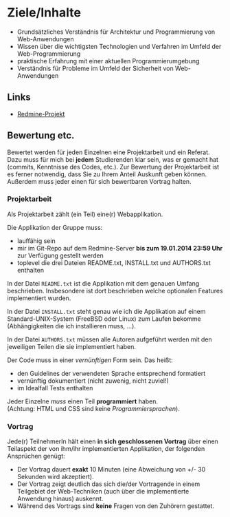 # Ziele/Inhalte

-   Grundsätzliches Verständnis für Architektur und Programmierung von Web-Anwendungen
-   Wissen über die wichtigsten Technologien und Verfahren im Umfeld der Web-Programmierung
-   praktische Erfahrung mit einer aktuellen Programmierumgebung
-   Verständnis für Probleme im Umfeld der Sicherheit von Web-Anwendungen

## Links

-   [Redmine-Projekt](https://redmine.cs.hm.edu/projects/wise201314-braun-webtechniken)

## Bewertung etc.

Bewertet werden für jeden Einzelnen eine Projektarbeit und ein Referat. Dazu muss für mich
bei **jedem** Studierenden klar sein, was er gemacht hat (commits, Kenntnisse des Codes,
etc.). Zur Bewertung der Projektarbeit ist es ferner notwendig, dass Sie zu Ihrem Anteil
Auskunft geben können. Außerdem muss jeder einen für sich bewertbaren Vortrag halten.

### Projektarbeit

Als Projektarbeit zählt (ein Teil) eine(r) Webapplikation.

Die Applikation der Gruppe muss:

-   lauffähig sein
-   mir im Git-Repo auf dem Redmine-Server **bis zum 19.01.2014 23:59 Uhr** zur Verfügung gestellt werden
-   toplevel die drei Dateien README.txt, INSTALL.txt und AUTHORS.txt enthalten

In der Datei `README.txt` ist die Applikation mit dem genauen Umfang beschrieben. Insbesondere ist dort beschrieben welche optionalen Features implementiert wurden.

In der Datei `INSTALL.txt` steht genau wie ich die Applikation auf einem Standard-UNIX-System
(FreeBSD oder Linux) zum Laufen bekomme (Abhängigkeiten die ich installieren muss, ...).

In der Datei `AUTHORS.txt` müssen alle Autoren aufgeführt werden mit den jeweiligen Teilen die sie implementiert haben.

Der Code muss in einer *vernünftigen* Form sein. Das heißt:

-   den Guidelines der verwendeten Sprache entsprechend formatiert
-   vernünftig dokumentiert (nicht zuwenig, nicht zuviel!)
-   im Idealfall Tests enthalten

Jeder Einzelne *muss* einen Teil **programmiert** haben.  \
(Achtung: HTML und CSS sind keine _Programmiersprachen_).

### Vortrag

Jede(r) TeilnehmerIn hält einen **in sich geschlossenen Vortrag** über einen Teilaspekt der von ihm/ihr
implementierten Applikation, der folgenden Ansprüchen genügt:

-   Der Vortrag dauert **exakt** 10 Minuten (eine Abweichung von +/- 30 Sekunden wird akzeptiert).
-   Der Vortrag zeigt deutlich das sich die/der Vortragende in einem Teilgebiet der Web-Techniken
    (auch über die implementierte Anwendung hinaus) auskennt.
-   Während des Vortrags sind **keine** Fragen von den Zuhörern gestattet.


